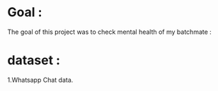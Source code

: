 # Goal :
The goal of this project was to check mental health of my batchmate :

# dataset :

1.Whatsapp Chat data.
